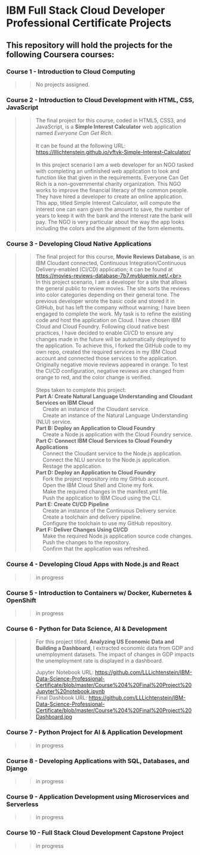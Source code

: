 # IBM Full Stack Cloud Developer Professional Certificate Projects <br>
## This repository will hold the projects for the following Coursera courses: <br>
### Course 1 - Introduction to Cloud Computing <br>
 > > No projects assigned.
### Course 2 - Introduction to Cloud Development with HTML, CSS, JavaScript <br>
> > The final project for this course, coded in HTML5, CSS3, and JavaScript, is a **Simple Interest Calculator** web application named *Everyone Can Get Rich*.<br><br>
It can be found at the following URL: https://lllichtenstein.github.io/vftvk-Simple-Interest-Calculator/ <br><br>
> > In this project scenario I am a web developer for an NGO tasked with completing an unfinished web application to look and function like that given in the requirements. Everyone Can Get Rich is a non-governmental charity organization. This NGO works to improve the financial literacy of the common people. They have hired a developer to create an online application. This app, titled Simple Interest Calculator, will compute the interest one can earn given the amount to save, the number of years to keep it with the bank and the interest rate the bank will pay. The NGO is very particular about the way the app looks including the colors and the alignment of the form elements.
### Course 3 - Developing Cloud Native Applications <br>
> > The final project for this course, **Movie Reviews Database**, is an IBM Cloudant connected, Continuous Integration/Continuous Delivery-enabled (CI/CD) application; it can be found at https://movies-reviews-database-7b7.mybluemix.net/.<br><br>
> > In this project scenario, I am a developer for a site that allows the general public to review movies. The site sorts the reviews into color categories depending on their general tone. The previous developer wrote the basic code and stored it in GitHub, but has left the company without warning; I have been engaged to complete the work. My task is to refine the existing code and host the application on Cloud. I have chosen IBM Cloud and Cloud Foundry. Following cloud native best practices, I have decided to enable CI/CD to ensure any changes made in the future will be automatically deployed to the application. To achieve this, I forked the GitHub code to my own repo, created the required services in my IBM Cloud account and connected those services to the application. Originally negative movie reviews appeared in orange. To test the CI/CD configuration, negative reviews are changed from orange to red, and the color change is verified.<br><br>
> > Steps taken to complete this project:<br>
**Part A: Create Natural Language Understanding and Cloudant Services on IBM Cloud**<br>
> > &emsp; Create an instance of the Cloudant service.<br>
> > &emsp; Create an instance of the Natural Language Understanding (NLU) service.<br>
**Part B: Deploy an Application to Cloud Foundry**<br>
> > &emsp; Create a Node.js application with the Cloud Foundry service.<br>
**Part C: Connect IBM Cloud Services to Cloud Foundry Applications**<br>
> > &emsp; Connect the Cloudant service to the Node.js application.<br>
> > &emsp; Connect the NLU service to the Node.js application.<br>
> > &emsp; Restage the application.<br>
**Part D: Deploy an Application to Cloud Foundry**<br>
> > &emsp; Fork the project repository into my GitHub account.<br>
> > &emsp; Open the IBM Cloud Shell and Clone my fork.<br>
> > &emsp; Make the required changes in the manifest.yml file.<br>
> > &emsp; Push the application to IBM Cloud using the CLI.<br>
**Part E: Create CI/CD Pipeline**<br>
> > &emsp; Create an instance of the Continuous Delivery service.<br>
> > &emsp; Create a toolchain and delivery pipeline.<br>
> > &emsp; Configure the toolchain to use my GitHub repository.<br>
**Part F: Deliver Changes Using CI/CD**<br>
> > &emsp; Make the required Node.js application source code changes.<br>
> > &emsp; Push the changes to the repository.<br>
> > &emsp; Confirm that the application was refreshed.<br>
### Course 4 - Developing Cloud Apps with Node.js and React <br>
> > in progress
### Course 5 - Introduction to Containers w/ Docker, Kubernetes & OpenShift <br>
> > in progress
### Course 6 - Python for Data Science, AI & Development <br>
> > For this project titled, **Analyzing US Economic Data and Building a Dashboard**, I extracted economic data from GDP and unemployment datasets. The impact of changes in GDP impacts the unemployment rate is displayed in a dashboard.
> >
> > Jupyter Notebook URL: https://github.com/LLLichtenstein/IBM-Data-Science-Professional-Certificate/blob/master/Course%204%20Final%20Project%20Jupyter%20notebook.ipynb <br>
> > Final Dashbook URL: https://github.com/LLLichtenstein/IBM-Data-Science-Professional-Certificate/blob/master/Course%204%20Final%20Project%20Dashboard.jpg
### Course 7 - Python Project for AI & Application Development <br>
> > in progress
### Course 8 - Developing Applications with SQL, Databases, and Django <br>
> > in progress
### Course 9 - Application Development using Microservices and Serverless <br>
> > in progress
### Course 10 - Full Stack Cloud Development Capstone Project <br>
> > in progress
